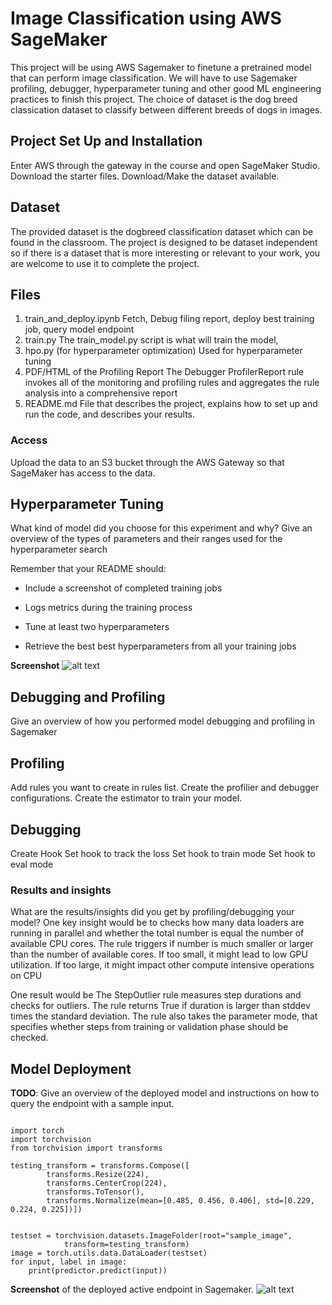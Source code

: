 # Image Classification using AWS SageMaker

This project will be using AWS Sagemaker to finetune a pretrained model that can perform image classification. We will have to 
use Sagemaker profiling, debugger, hyperparameter tuning and other good ML engineering practices to finish this project. 
The choice of dataset is the dog breed classication dataset to classify between different breeds of dogs in images.

## Project Set Up and Installation
Enter AWS through the gateway in the course and open SageMaker Studio. 
Download the starter files.
Download/Make the dataset available. 

## Dataset
The provided dataset is the dogbreed classification dataset which can be found in the classroom.
The project is designed to be dataset independent so if there is a dataset that is more interesting or relevant to your work, you are welcome to use it to complete the project.

## Files
1. train_and_deploy.ipynb
Fetch, Debug filing report, deploy best training job, query model endpoint
2. train.py
The train_model.py script is what will train the model,
3. hpo.py (for hyperparameter optimization)
Used for hyperparameter tuning
4. PDF/HTML of the Profiling Report
The Debugger ProfilerReport rule invokes all of the monitoring and profiling rules and aggregates the rule analysis into a comprehensive report
5. README.md
File that describes the project, explains how to set up and run the code, and describes your results.

### Access
Upload the data to an S3 bucket through the AWS Gateway so that SageMaker has access to the data. 

## Hyperparameter Tuning
What kind of model did you choose for this experiment and why? Give an overview of the types of parameters and their ranges used for the hyperparameter search

Remember that your README should:
- Include a screenshot of completed training jobs

- Logs metrics during the training process

- Tune at least two hyperparameters

- Retrieve the best best hyperparameters from all your training jobs

**Screenshot** 
![alt text](https://github.com/beauvilerobed/image-classification-AWS-sagemaker/blob/main/Screen%20Shot%202021-12-23%20at%207.08.25%20PM.png?raw=true)


## Debugging and Profiling
Give an overview of how you performed model debugging and profiling in Sagemaker
## Profiling
Add rules you want to create in rules list.
Create the profilier and debugger configurations.
Create the estimator to train your model.

## Debugging
Create Hook
Set hook to track the loss
Set hook to train mode
Set hook to eval mode

### Results and insights
What are the results/insights did you get by profiling/debugging your model?
One key insight would be to checks how many data loaders are running in parallel and whether the total number is equal the number
of available CPU cores. The rule triggers if number is much smaller or larger than the number of available cores.
If too small, it might lead to low GPU utilization. If too large, it might impact other compute intensive operations on CPU

One result would be The StepOutlier rule measures step durations and checks for outliers. The rule 
        returns True if duration is larger than stddev times the standard deviation. The rule 
        also takes the parameter mode, that specifies whether steps from training or validation phase 
        should be checked.

## Model Deployment
**TODO**: Give an overview of the deployed model and instructions on how to query the endpoint with a sample input.
```

import torch
import torchvision
from torchvision import transforms

testing_transform = transforms.Compose([
        transforms.Resize(224),
        transforms.CenterCrop(224),
        transforms.ToTensor(),
        transforms.Normalize(mean=[0.485, 0.456, 0.406], std=[0.229, 0.224, 0.225])])


testset = torchvision.datasets.ImageFolder(root="sample_image", 
            transform=testing_transform)
image = torch.utils.data.DataLoader(testset)
for input, label in image:
    print(predictor.predict(input))
```

**Screenshot** of the deployed active endpoint in Sagemaker.
![alt text](https://github.com/beauvilerobed/image-classification-AWS-sagemaker/blob/main/Screen%Shot%2021-12-25%at%10.54.25%PM.png?raw=true)

